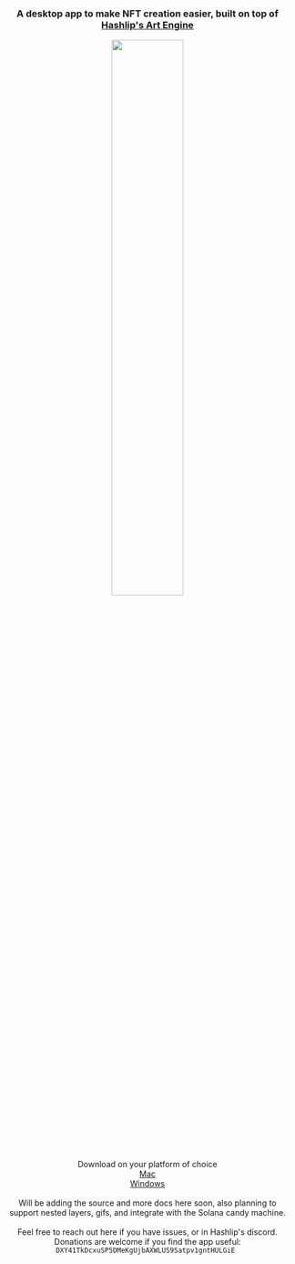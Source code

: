 
<h3 align="center">
 A desktop app to make NFT creation easier, built on top of <a href="https://github.com/HashLips/hashlips_art_engine"> Hashlip's Art Engine</a>
</h3>
<p align="center">
  <img  style="width: 50%; height: 50%" src="https://user-images.githubusercontent.com/17460309/138631134-48dc54c0-279a-49cb-bae0-fab3df21fb25.gif" />
</p>
<p align="center">
  Download on your platform of choice <br>
  <a href="https://github.com/erikrichardlarson/hashlips_art_engine_ui/releases/download/0.0.1/hashlips_art_engine.zip">Mac</a> <br>
  <a href="https://github.com/erikrichardlarson/hashlips_art_engine_ui/releases/download/0.0.1/hashlips_art_engine.exe.zip"> Windows</a> 
  <br>
  <br>
  Will be adding the source and more docs here soon, also planning to support nested layers, gifs, and integrate with the Solana candy machine.<br><br>Feel free to reach out here if you have issues, or in Hashlip's discord. Donations are welcome if you find the app useful: <code>DXY41TkDcxuSP5DMeKgUjbAXWLUS9Satpv1gntHULGiE </code> <br>
</p>
